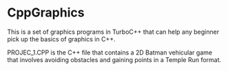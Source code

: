 # CppGraphics
This is a set of graphics programs in TurboC++ that can help any beginner pick up the basics 
of graphics in C++.

PROJEC_1.CPP is the C++ file that contains a 2D Batman vehicular game that involves avoiding obstacles and gaining points in a Temple Run format.

